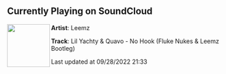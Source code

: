 ## Currently Playing on SoundCloud

[<img align="left" width="100" src="https://i1.sndcdn.com/artworks-000233115366-zb4enu-t500x500.jpg">](https://soundcloud.com/itsleemz/lil-yachty-quavo-no-hook-fluke-nukes-leemz-bootleg)

**Artist**: Leemz 

**Track**: Lil Yachty & Quavo - No Hook (Fluke Nukes & Leemz Bootleg)

Last updated at 09/28/2022 21:33
